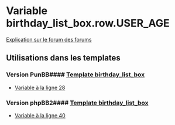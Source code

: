 # Variable birthday_list_box.row.USER_AGE
[Explication sur le forum des forums](http://forum.forumactif.com/t294113-listing-des-variables#birthday_list_box.row.USER_AGE)
## Utilisations dans les templates
### Version PunBB#### [Template birthday_list_box](punbb/birthday_list_box.md)
* [Variable à la ligne 28](../punbb/birthday_list_box.tpl#L28)
### Version phpBB2#### [Template birthday_list_box](subsilver/birthday_list_box.md)
* [Variable à la ligne 40](../subsilver/birthday_list_box.tpl#L40)